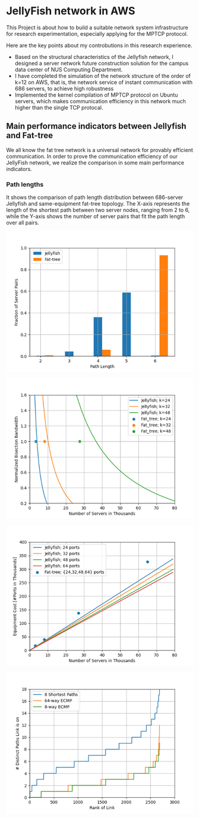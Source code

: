 # JellyFish network in AWS

This Project is about how to build a suitable network system infrastructure for research experimentation, especially applying for the MPTCP protocol.

Here are the key points about my controbutions in this research experience. 

- Based on the structural characteristics of the Jellyfish network, I designed a server network future construction solution for the campus data center of NUS Computing Department.
- I have completed the simulation of the network structure of the order of k=12 on AWS, that is, the network service of instant communication with 686 servers, to achieve high robustness
- Implemented the kernel compilation of MPTCP protocol on Ubuntu servers, which makes communication efficiency in this network much higher than the single TCP protocal.

## Main performance indicators between Jellyfish and Fat-tree

We all know the fat tree network is a universal network for provably efficient communication. In order to prove the communication efficiency of our JellyFish network, we realize the comparison in some main performance indicators.

### Path lengths

It shows the comparison of path length distribution between 686-server Jellyfish and same-equipment fat-tree topology. The X-axis represents the length of the shortest path between two server nodes, ranging from 2 to 6, while the Y-axis shows the number of server pairs that fit the path length over all pairs.

![](https://raw.githubusercontent.com/wannain/image/main/2022/08/upgit_20220830_1661842742.png)

![](https://raw.githubusercontent.com/wannain/image/main/2022/08/upgit_20220830_1661842756.png)

![](https://raw.githubusercontent.com/wannain/image/main/2022/08/upgit_20220830_1661842771.png)

![](https://raw.githubusercontent.com/wannain/image/main/2022/08/upgit_20220830_1661842812.png)
